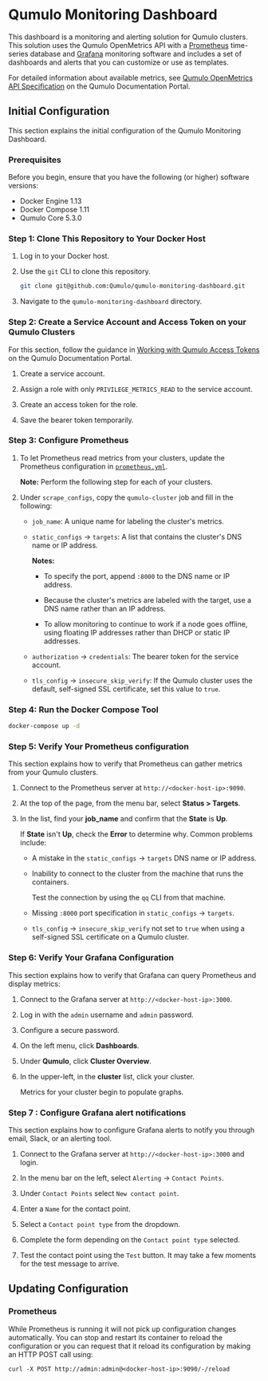 # Qumulo Monitoring Dashboard
This dashboard is a monitoring and alerting solution for Qumulo clusters. This solution uses the Qumulo OpenMetrics API with a [Prometheus](https://prometheus.io/) time-series database and [Grafana](http://grafana.org/) monitoring software and includes a set of dashboards and alerts that you can customize or use as templates.

For detailed information about available metrics, see
[Qumulo OpenMetrics API Specification](https://docs.qumulo.com/administrator-guide/qumulo-core/openmetrics-api-specification.html) on the Qumulo Documentation Portal.

## Initial Configuration
This section explains the initial configuration of the Qumulo Monitoring Dashboard.

### Prerequisites
Before you begin, ensure that you have the following (or higher) software versions:

* Docker Engine 1.13
* Docker Compose 1.11
* Qumulo Core 5.3.0

### Step 1: Clone This Repository to Your Docker Host

1. Log in to your Docker host.

1. Use the `git` CLI to clone this repository.

   ```bash
   git clone git@github.com:Qumulo/qumulo-monitoring-dashboard.git
   ```

1. Navigate to the `qumulo-monitoring-dashboard` directory.

### Step 2: Create a Service Account and Access Token on your Qumulo Clusters
For this section, follow the guidance in [Working with Qumulo Access Tokens](https://docs.qumulo.com/administrator-guide/qumulo-core/access-tokens.html) on the Qumulo Documentation Portal.

1. Create a service account.

1. Assign a role with only `PRIVILEGE_METRICS_READ` to the service account.

1. Create an access token for the role.

1. Save the bearer token temporarily.

### Step 3: Configure Prometheus
1. To let Prometheus read metrics from your clusters, update the Prometheus configuration in [`prometheus.yml`](/prometheus/prometheus.yml#L21-L21).

   **Note:** Perform the following step for each of your clusters.

1. Under `scrape_configs`, copy the `qumulo-cluster` job and fill in the following:

   * `job_name`: A unique name for labeling the cluster's metrics.

   * `static_configs` -> `targets`: A list that contains the cluster's DNS name or IP address.

     **Notes:**
     
     * To specify the port, append `:8000` to the DNS name or IP address.
    
     * Because the cluster's metrics are labeled with the target, use a DNS name rather than an IP address.
     
     * To allow monitoring to continue to work if a node goes offline, using floating IP addresses rather than DHCP or static IP addresses.

    * `authorization` -> `credentials`: The bearer token for the service account.

    * `tls_config` -> `insecure_skip_verify`: If the Qumulo cluster uses the default, self-signed SSL certificate, set this value to `true`.


### Step 4: Run the Docker Compose Tool

```bash
docker-compose up -d
```

### Step 5: Verify Your Prometheus configuration
This section explains how to verify that Prometheus can gather metrics from your Qumulo clusters.

1. Connect to the Prometheus server at `http://<docker-host-ip>:9090`.

1. At the top of the page, from the menu bar, select **Status > Targets**.

1. In the list, find your **job_name** and confirm that the **State** is **Up**.

   If **State** isn't **Up**, check the **Error** to determine why. Common problems include:

   * A mistake in the `static_configs` -> `targets` DNS name or IP address.

   * Inability to connect to the cluster from the machine that runs the containers.
   
     Test the connection by using the `qq` CLI from that machine.
    
   * Missing `:8000` port specification in `static_configs` -> `targets`.
    
   * `tls_config` -> `insecure_skip_verify` not set to `true` when using a self-signed SSL certificate on a Qumulo cluster.

### Step 6: Verify Your Grafana Configuration
This section explains how to verify that Grafana can query Prometheus and display metrics:

1. Connect to the Grafana server at `http://<docker-host-ip>:3000`.

1. Log in with the `admin` username and `admin` password.

1. Configure a secure password.

1. On the left menu, click **Dashboards**.

1. Under **Qumulo**, click **Cluster Overview**.

1. In the upper-left, in the **cluster** list, click your cluster.

   Metrics for your cluster begin to populate graphs.

### Step 7 : Configure Grafana alert notifications
This section explains how to configure Grafana alerts to notify you through email, Slack, or an alerting tool.

1. Connect to the Grafana server at `http://<docker-host-ip>:3000` and login.

1. In the menu bar on the left, select `Alerting` -> `Contact Points`.

1. Under `Contact Points` select `New contact point`.

1. Enter a `Name` for the contact point.

1. Select a `Contact point type` from the dropdown.

1. Complete the form depending on the `Contact point type` selected.

1. Test the contact point using the `Test` button. It may take a few moments for the test message to
  arrive.


## Updating Configuration
### Prometheus
While Prometheus is running it will not pick up configuration changes automatically. You can stop
and restart its container to reload the configuration or you can request that it reload its
configuration by making an HTTP POST call using:
```
curl -X POST http://admin:admin@<docker-host-ip>:9090/-/reload
```
